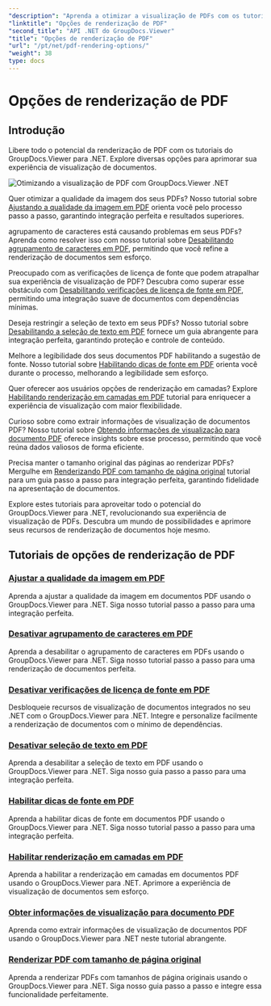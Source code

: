 ```yaml
---
"description": "Aprenda a otimizar a visualização de PDFs com os tutoriais do GroupDocs.Viewer .NET. Explore opções de renderização de PDF, como ajustar a qualidade da imagem e desativar a seleção de texto."
"linktitle": "Opções de renderização de PDF"
"second_title": "API .NET do GroupDocs.Viewer"
"title": "Opções de renderização de PDF"
"url": "/pt/net/pdf-rendering-options/"
"weight": 38
type: docs
---
```

# Opções de renderização de PDF


## Introdução

Libere todo o potencial da renderização de PDF com os tutoriais do GroupDocs.Viewer para .NET. Explore diversas opções para aprimorar sua experiência de visualização de documentos.

![Otimizando a visualização de PDF com GroupDocs.Viewer .NET](/viewer/pdf-rendering-options/image.png)

Quer otimizar a qualidade da imagem dos seus PDFs? Nosso tutorial sobre [Ajustando a qualidade da imagem em PDF](./adjust-image-quality-pdf/) orienta você pelo processo passo a passo, garantindo integração perfeita e resultados superiores.

agrupamento de caracteres está causando problemas em seus PDFs? Aprenda como resolver isso com nosso tutorial sobre [Desabilitando agrupamento de caracteres em PDF](./disable-characters-grouping-pdf/), permitindo que você refine a renderização de documentos sem esforço.

Preocupado com as verificações de licença de fonte que podem atrapalhar sua experiência de visualização de PDF? Descubra como superar esse obstáculo com [Desabilitando verificações de licença de fonte em PDF](./disable-font-license-verifications-pdf/), permitindo uma integração suave de documentos com dependências mínimas.

Deseja restringir a seleção de texto em seus PDFs? Nosso tutorial sobre [Desabilitando a seleção de texto em PDF](./disable-text-selection-pdf/) fornece um guia abrangente para integração perfeita, garantindo proteção e controle de conteúdo.

Melhore a legibilidade dos seus documentos PDF habilitando a sugestão de fonte. Nosso tutorial sobre [Habilitando dicas de fonte em PDF](./enable-font-hinting-pdf/) orienta você durante o processo, melhorando a legibilidade sem esforço.

Quer oferecer aos usuários opções de renderização em camadas? Explore [Habilitando renderização em camadas em PDF](./enable-layered-rendering-pdf/) tutorial para enriquecer a experiência de visualização com maior flexibilidade.

Curioso sobre como extrair informações de visualização de documentos PDF? Nosso tutorial sobre [Obtendo informações de visualização para documento PDF](./get-view-info-pdf-document/) oferece insights sobre esse processo, permitindo que você reúna dados valiosos de forma eficiente.

Precisa manter o tamanho original das páginas ao renderizar PDFs? Mergulhe em [Renderizando PDF com tamanho de página original](./render-pdf-original-page-size/) tutorial para um guia passo a passo para integração perfeita, garantindo fidelidade na apresentação de documentos.

Explore estes tutoriais para aproveitar todo o potencial do GroupDocs.Viewer para .NET, revolucionando sua experiência de visualização de PDFs. Descubra um mundo de possibilidades e aprimore seus recursos de renderização de documentos hoje mesmo.
## Tutoriais de opções de renderização de PDF
### [Ajustar a qualidade da imagem em PDF](./adjust-image-quality-pdf/)
Aprenda a ajustar a qualidade da imagem em documentos PDF usando o GroupDocs.Viewer para .NET. Siga nosso tutorial passo a passo para uma integração perfeita.
### [Desativar agrupamento de caracteres em PDF](./disable-characters-grouping-pdf/)
Aprenda a desabilitar o agrupamento de caracteres em PDFs usando o GroupDocs.Viewer para .NET. Siga nosso tutorial passo a passo para uma renderização de documentos perfeita.
### [Desativar verificações de licença de fonte em PDF](./disable-font-license-verifications-pdf/)
Desbloqueie recursos de visualização de documentos integrados no seu .NET com o GroupDocs.Viewer para .NET. Integre e personalize facilmente a renderização de documentos com o mínimo de dependências.
### [Desativar seleção de texto em PDF](./disable-text-selection-pdf/)
Aprenda a desabilitar a seleção de texto em PDF usando o GroupDocs.Viewer para .NET. Siga nosso guia passo a passo para uma integração perfeita.
### [Habilitar dicas de fonte em PDF](./enable-font-hinting-pdf/)
Aprenda a habilitar dicas de fonte em documentos PDF usando o GroupDocs.Viewer para .NET. Siga nosso tutorial passo a passo para uma integração perfeita.
### [Habilitar renderização em camadas em PDF](./enable-layered-rendering-pdf/)
Aprenda a habilitar a renderização em camadas em documentos PDF usando o GroupDocs.Viewer para .NET. Aprimore a experiência de visualização de documentos sem esforço.
### [Obter informações de visualização para documento PDF](./get-view-info-pdf-document/)
Aprenda como extrair informações de visualização de documentos PDF usando o GroupDocs.Viewer para .NET neste tutorial abrangente.
### [Renderizar PDF com tamanho de página original](./render-pdf-original-page-size/)
Aprenda a renderizar PDFs com tamanhos de página originais usando o GroupDocs.Viewer para .NET. Siga nosso guia passo a passo e integre essa funcionalidade perfeitamente.